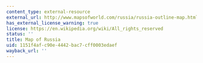 ```yaml
---
content_type: external-resource
external_url: http://www.mapsofworld.com/russia/russia-outline-map.html
has_external_license_warning: true
license: https://en.wikipedia.org/wiki/All_rights_reserved
status: ''
title: Map of Russia
uid: 1151f4af-c90e-4442-bac7-cff0003edaef
wayback_url: ''
---
```

